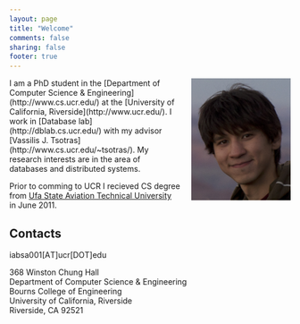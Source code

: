 ```yaml
---
layout: page
title: "Welcome"
comments: false
sharing: false
footer: true
---
```


<img id="profile_photo" src="images/photo.jpg" alt="Ildar Profile Photo" title="Ildar Absalyamov" style="float:right;margin:0 0 0 20px" height="218" width="178">
I am a PhD student in the [Department of Computer Science & Engineering](http://www.cs.ucr.edu/) at the [University of California, Riverside](http://www.ucr.edu/).
I work in [Database lab](http://dblab.cs.ucr.edu/) with my advisor [Vassilis J. Tsotras](http://www.cs.ucr.edu/~tsotras/). My research interests are in the area of databases and distributed systems.

Prior to comming to UCR I recieved CS degree from [Ufa State Aviation Technical University](http://ugatu.ac.ru/) in June 2011.

Contacts
---------

iabsa001[АT]ucr[DОT]edu

368 Winston Chung Hall  
Department of Computer Science & Engineering  
Bourns College of Engineering  
University of California, Riverside  
Riverside, CA 92521  
